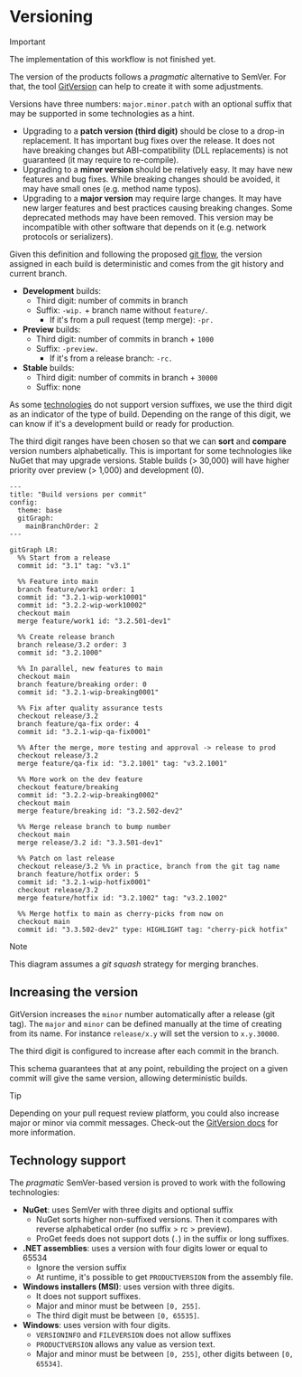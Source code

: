 # Versioning

> [!IMPORTANT]  
> The implementation of this workflow is not finished yet.

The version of the products follows a _pragmatic_ alternative to SemVer. For
that, the tool [GitVersion](https://gitversion.net/) can help to create it with
some adjustments.

Versions have three numbers: `major.minor.patch` with an optional suffix that
may be supported in some technologies as a hint.

- Upgrading to a **patch version (third digit)** should be close to a drop-in
  replacement. It has important bug fixes over the release. It does not have
  breaking changes but ABI-compatibility (DLL replacements) is not guaranteed
  (it may require to re-compile).
- Upgrading to a **minor version** should be relatively easy. It may have new
  features and bug fixes. While breaking changes should be avoided, it may have
  small ones (e.g. method name typos).
- Upgrading to a **major version** may require large changes. It may have new
  larger features and best practices causing breaking changes. Some deprecated
  methods may have been removed. This version may be incompatible with other
  software that depends on it (e.g. network protocols or serializers).

Given this definition and following the proposed [git flow](./gitflow.md), the
version assigned in each build is deterministic and comes from the git history
and current branch.

- **Development** builds:
  - Third digit: number of commits in branch
  - Suffix: `-wip.` + branch name without `feature/`.
    - If it's from a pull request (temp merge): `-pr.`
- **Preview** builds:
  - Third digit: number of commits in branch + `1000`
  - Suffix: `-preview.`
    - If it's from a release branch: `-rc.`
- **Stable** builds:
  - Third digit: number of commits in branch + `30000`
  - Suffix: none

As some [technologies](#technology-support) do not support version suffixes, we
use the third digit as an indicator of the type of build. Depending on the range
of this digit, we can know if it's a development build or ready for production.

The third digit ranges have been chosen so that we can **sort** and **compare**
version numbers alphabetically. This is important for some technologies like
NuGet that may upgrade versions. Stable builds (> 30,000) will have higher
priority over preview (> 1,000) and development (0).

```mermaid
---
title: "Build versions per commit"
config:
  theme: base
  gitGraph:
    mainBranchOrder: 2
---

gitGraph LR:
  %% Start from a release
  commit id: "3.1" tag: "v3.1"

  %% Feature into main
  branch feature/work1 order: 1
  commit id: "3.2.1-wip-work10001"
  commit id: "3.2.2-wip-work10002"
  checkout main
  merge feature/work1 id: "3.2.501-dev1"

  %% Create release branch
  branch release/3.2 order: 3
  commit id: "3.2.1000"

  %% In parallel, new features to main
  checkout main
  branch feature/breaking order: 0
  commit id: "3.2.1-wip-breaking0001"

  %% Fix after quality assurance tests
  checkout release/3.2
  branch feature/qa-fix order: 4
  commit id: "3.2.1-wip-qa-fix0001"

  %% After the merge, more testing and approval -> release to prod
  checkout release/3.2
  merge feature/qa-fix id: "3.2.1001" tag: "v3.2.1001"

  %% More work on the dev feature
  checkout feature/breaking
  commit id: "3.2.2-wip-breaking0002"
  checkout main
  merge feature/breaking id: "3.2.502-dev2"

  %% Merge release branch to bump number
  checkout main
  merge release/3.2 id: "3.3.501-dev1"

  %% Patch on last release
  checkout release/3.2 %% in practice, branch from the git tag name
  branch feature/hotfix order: 5
  commit id: "3.2.1-wip-hotfix0001"
  checkout release/3.2
  merge feature/hotfix id: "3.2.1002" tag: "v3.2.1002"

  %% Merge hotfix to main as cherry-picks from now on
  checkout main
  commit id: "3.3.502-dev2" type: HIGHLIGHT tag: "cherry-pick hotfix"
```

> [!NOTE]  
> This diagram assumes a _git squash_ strategy for merging branches.

## Increasing the version

GitVersion increases the `minor` number automatically after a release (git tag).
The `major` and `minor` can be defined manually at the time of creating from its
name. For instance `release/x.y` will set the version to `x.y.30000`.

The third digit is configured to increase after each commit in the branch.

This schema guarantees that at any point, rebuilding the project on a given
commit will give the same version, allowing deterministic builds.

> [!TIP]  
> Depending on your pull request review platform, you could also increase major
> or minor via commit messages. Check-out the
> [GitVersion docs](https://gitversion.net/docs/reference/version-increments#manually-incrementing-the-version)
> for more information.

## Technology support

The _pragmatic_ SemVer-based version is proved to work with the following
technologies:

- **NuGet**: uses SemVer with three digits and optional suffix
  - NuGet sorts higher non-suffixed versions. Then it compares with reverse
    alphabetical order (no suffix > rc > preview).
  - ProGet feeds does not support dots (`.`) in the suffix or long suffixes.
- **.NET assemblies**: uses a version with four digits lower or equal to 65534
  - Ignore the version suffix
  - At runtime, it's possible to get `PRODUCTVERSION` from the assembly file.
- **Windows installers (MSI)**: uses version with three digits.
  - It does not support suffixes.
  - Major and minor must be between `[0, 255]`.
  - The third digit must be between `[0, 65535]`.
- **Windows**: uses version with four digits.
  - `VERSIONINFO` and `FILEVERSION` does not allow suffixes
  - `PRODUCTVERSION` allows any value as version text.
  - Major and minor must be between `[0, 255]`, other digits between
    `[0, 65534]`.
